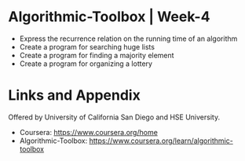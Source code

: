# Algorithmic-Toolbox | Week-4

* Express the recurrence relation on the running time of an algorithm
* Create a program for searching huge lists
* Create a program for finding a majority element
* Create a program for organizing a lottery


Links and Appendix
========================================================
Offered by University of California San Diego and HSE University.


- Coursera: https://www.coursera.org/home
- Algorithmic-Toolbox: https://www.coursera.org/learn/algorithmic-toolbox
